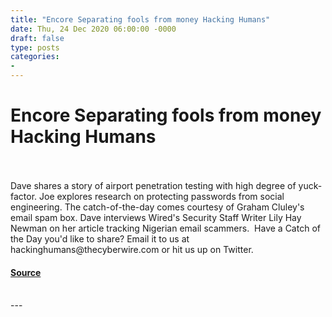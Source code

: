 ```yaml
---
title: "Encore Separating fools from money Hacking Humans"
date: Thu, 24 Dec 2020 06:00:00 -0000
draft: false
type: posts
categories: 
- 
---
```

# Encore Separating fools from money Hacking Humans

<br/>

<br/>
Dave shares a story of airport penetration testing with high degree of yuck-factor. Joe explores research on protecting passwords from social engineering. The catch-of-the-day comes courtesy of Graham Cluley's email spam box. Dave interviews Wired's Security Staff Writer Lily Hay Newman on her article tracking Nigerian email scammers.  Have a Catch of the Day you'd like to share? Email it to us at hackinghumans@thecyberwire.com or hit us up on Twitter.

#### [Source](https://thecyberwire.com/podcasts/hacking-humans/5/notes)

<br/>
---
